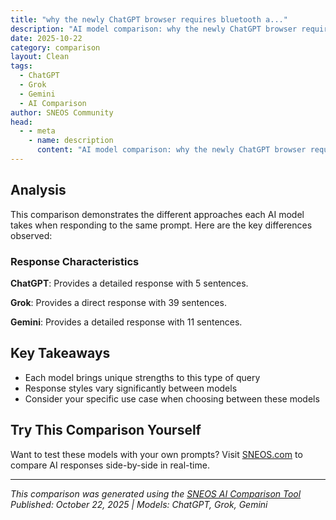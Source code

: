 ```yaml
---
title: "why the newly ChatGPT browser requires bluetooth a..."
description: "AI model comparison: why the newly ChatGPT browser requires bluetooth access, make fun of it..."
date: 2025-10-22
category: comparison
layout: Clean
tags:
  - ChatGPT
  - Grok
  - Gemini
  - AI Comparison
author: SNEOS Community
head:
  - - meta
    - name: description
      content: "AI model comparison: why the newly ChatGPT browser requires bluetooth access, make fun of it..."
---
```


<ChatComparison
  title="why the newly ChatGPT browser requires bluetooth a..."
  prompt="why the newly ChatGPT browser requires bluetooth access, make fun of it"
  :responses='{
    "ChatGPT": "Ah yes, the ChatGPT browser asking for Bluetooth access\u2014because apparently, it needs to chat with your toaster and coordinate a synchronized dance party with your smart fridge. Next thing you know, it\u2019ll be pairing with your socks to make sure you never lose one again. Who knew AI was so into low-energy networking and household gossip? Just wait, soon it\u2019ll request microphone access to join your group chats\u2014because why just help with typing when it can also eavesdrop on your snack cravings? Bluetooth: the unsung hero of AI\u2019s secret social life!",
    "Grok": "Oh, the shiny new ChatGPT Atlas browser\u2014OpenAI\u0027s bold attempt to dethrone Chrome by cramming GPT smarts right into your tabs. Launched just yesterday (October 21, 2025), it\u0027s got all sorts of AI wizardry like \u0022agent mode\u0022 that can click, scroll, and surf for you. But why on earth does this thing demand Bluetooth access like it\u0027s auditioning for a spy thriller? Let\u0027s break it down, with a side of mockery because, honestly, this feels like peak tech absurdity.\n\n### The \u0022Official\u0022 Reason (Spoiler: It\u0027s Not Official)\nFrom what I\u0027ve gathered scanning the web and X chatter, OpenAI hasn\u0027t dropped a crystal-clear explanation yet. The browser is built on Chromium (fancy talk for \u0022it\u0027s basically Chrome with extra AI steps\u0022), and during installation on macOS (where it\u0027s rolling out first), it prompts for Bluetooth permissions alongside network access. Users on X are losing their minds about it\u2014posts like \u0022Why does every app want my Bluetooth now?\u0022 and \u0022OpenAI, explain this Bluetooth nonsense!\u0022 are popping up everywhere.\n\nThe most plausible guess? It\u0027s tied to future-proofing for hardware integrations. Think about it: Atlas is all about AI agents that could eventually interact with your devices beyond the screen. Bluetooth might be prepped for stuff like:\n- **Pairing with peripherals**: Seamless handoff to your smartwatch for notifications, or syncing with AirPods so ChatGPT can narrate web pages in a soothing voice (because reading is so 2024).\n- **IoT shenanigans**: In a world where your fridge is smarter than you, maybe Atlas wants to Bluetooth-hop to your HomePod or Nest to pull real-time data\u2014like weather for a recipe search or music recs while you browse Spotify.\n- **Security theater**: Or it\u0027s just Chromium\u0027s boilerplate permissions creeping in, because why not ask for *everything* when you\u0027re building an \u0022AI-first\u0022 browser? OpenAI\u0027s help docs mention safeguards for sensitive sites (like not messing with your bank without permission), but Bluetooth? Crickets.\n\nBut let\u0027s be real\u2014no one\u0027s confirmed it\u0027s for beaming your browsing history to Sam Altman\u0027s yacht. If it were, they\u0027d call it a \u0022feature.\u0022\n\n### Now, the Fun-Part: Roasting This Bluetooth Blunder\nPicture this: You\u0027re downloading what you think is a genius browser to make web surfing as easy as asking a toddler for directions. Instead, it hits you with, \u0022Hey buddy, mind if I sniff around your wireless earbuds and forgotten wireless mouse from 2019? Trust me, it\u0027s for the AI greater good.\u0022 It\u0027s like if your calculator app suddenly wanted to access your underwear drawer\u2014suspicious and utterly pointless *right now*.\n\nWhy Bluetooth, OpenAI? Are you planning to turn Atlas into a Bluetooth speaker that roasts your search history out loud? \u0022Oh, looking up \u0027how to adult\u0027? Let me connect to your vibrator for some real advice.\u0022 Or maybe it\u0027s prepping for the ultimate privacy invasion: pairing with your fitness tracker to judge your steps while you doomscroll. \u0022Only 2,000 steps today? Pathetic. Here\u0027s a motivational TED Talk\u2014via Bluetooth beacon straight to your soul.\u0022\n\nAnd don\u0027t get me started on the irony. ChatGPT\u0027s whole vibe is \u0022I\u0027m just a helpful AI, no creepy vibes here!\u0022 Yet their browser launches begging for Bluetooth like a vampire at a blood bank. Next thing you know, it\u0027ll require camera access to \u0022analyze your confused face during loading screens.\u0022 OpenAI, if you\u0027re listening (via Bluetooth, no doubt), spill the beans\u2014or better yet, make it optional so we can laugh without the paranoia.\n\nIf this is all a bug or overzealous permission grab, expect a patch soon. In the meantime, grant it if you must (it\u0027s probably harmless), but keep your tinfoil hat handy. What\u0027s your take\u2014essential feature or techbro overreach?",
    "Gemini": "While the exact reason for the ChatGPT browser\u0027s Bluetooth access request isn\u0027t explicitly stated, here\u0027s a breakdown of potential explanations and humorous takes:\n\n**Possible Reasons:**\n\n*   **Proximity Detection:** Bluetooth can detect nearby devices, potentially allowing the browser to understand your environment or connect with other devices.\n*   **Data Collection:** Apps can use Bluetooth to gather data for user profiles, including location and habits, which is valuable for advertising.\n*   **Future Features:** Developers might request Bluetooth access to keep options open for future functionalities or data collection.\n*   **Headphone/Speaker Connectivity:** Although seemingly obvious, it could be related to enabling direct audio output to Bluetooth devices.\n*   **\u0022Agent Mode\u0022:** The new ChatGPT Atlas browser has an \u0022agent mode\u0022 that can take control of a browser tab and execute tasks for you. It is not clear whether the agent mode uses bluetooth, but it is possible.\n\n**Humorous Takes (Implied from Reddit):**\n\n*   **\u0022WTF ChatGPT, why does Atlas persist on having bluetooth access\u2049\uFE0F\u0022**: This expresses confusion and implies the user sees no legitimate reason for the request.\n*   **\u0022ChatGPT will know all your dark secrets.\u0022**: This is a hyperbolic statement playing on privacy concerns, suggesting the Bluetooth access is part of a larger surveillance scheme.\n\nIt\u0027s worth noting that users have expressed concerns about the Bluetooth access request, especially since it\u0027s not immediately clear why a browser would need it. Some suggest it could be related to tracking or data collection, contributing to a sense of unease.\n"
  }'
  published-date="10:16"
/>

## Analysis

This comparison demonstrates the different approaches each AI model takes when responding to the same prompt. Here are the key differences observed:

### Response Characteristics

**ChatGPT**: Provides a detailed response with 5 sentences. 

**Grok**: Provides a direct response with 39 sentences. 

**Gemini**: Provides a detailed response with 11 sentences. 

## Key Takeaways

- Each model brings unique strengths to this type of query
- Response styles vary significantly between models
- Consider your specific use case when choosing between these models

## Try This Comparison Yourself

Want to test these models with your own prompts? Visit [SNEOS.com](https://sneos.com) to compare AI responses side-by-side in real-time.

---

*This comparison was generated using the [SNEOS AI Comparison Tool](https://sneos.com)*
*Published: October 22, 2025 | Models: ChatGPT, Grok, Gemini*
